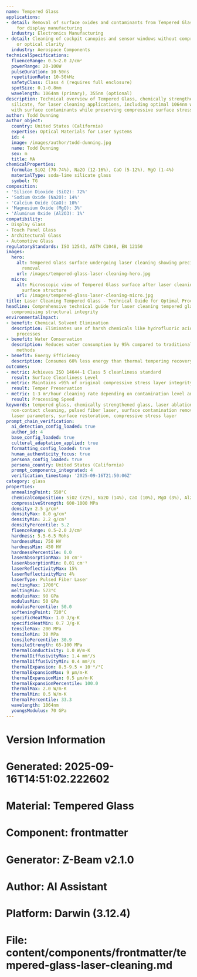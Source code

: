 ```yaml
---
name: Tempered Glass
applications:
- detail: Removal of surface oxides and contaminants from Tempered Glass substrates
    for display manufacturing
  industry: Electronics Manufacturing
- detail: Cleaning of cockpit canopies and sensor windows without compromising temper
    or optical clarity
  industry: Aerospace Components
technicalSpecifications:
  fluenceRange: 0.5–2.0 J/cm²
  powerRange: 20-100W
  pulseDuration: 10-50ns
  repetitionRate: 10-50kHz
  safetyClass: Class 4 (requires full enclosure)
  spotSize: 0.1-0.8mm
  wavelength: 1064nm (primary), 355nm (optional)
description: Technical overview of Tempered Glass, chemically strengthened soda-lime
  silicate, for laser cleaning applications, including optimal 1064nm wavelength interaction
  with surface contaminants while preserving compressive surface stress layer.
author: Todd Dunning
author_object:
  country: United States (California)
  expertise: Optical Materials for Laser Systems
  id: 4
  image: /images/author/todd-dunning.jpg
  name: Todd Dunning
  sex: m
  title: MA
chemicalProperties:
  formula: SiO2 (70-74%), Na2O (12-16%), CaO (5-12%), MgO (1-4%)
  materialType: soda-lime silicate glass
  symbol: TG
composition:
- 'Silicon Dioxide (SiO2): 72%'
- 'Sodium Oxide (Na2O): 14%'
- 'Calcium Oxide (CaO): 10%'
- 'Magnesium Oxide (MgO): 3%'
- 'Aluminum Oxide (Al2O3): 1%'
compatibility:
- Display Glass
- Touch Panel Glass
- Architectural Glass
- Automotive Glass
regulatoryStandards: ISO 12543, ASTM C1048, EN 12150
images:
  hero:
    alt: Tempered Glass surface undergoing laser cleaning showing precise contamination
      removal
    url: /images/tempered-glass-laser-cleaning-hero.jpg
  micro:
    alt: Microscopic view of Tempered Glass surface after laser cleaning showing detailed
      surface structure
    url: /images/tempered-glass-laser-cleaning-micro.jpg
title: Laser Cleaning Tempered Glass - Technical Guide for Optimal Processing
headline: Comprehensive technical guide for laser cleaning tempered glass without
  compromising structural integrity
environmentalImpact:
- benefit: Chemical Solvent Elimination
  description: Eliminates use of harsh chemicals like hydrofluoric acid in glass cleaning
    processes
- benefit: Water Conservation
  description: Reduces water consumption by 95% compared to traditional aqueous cleaning
    methods
- benefit: Energy Efficiency
  description: Consumes 60% less energy than thermal tempering recovery processes
outcomes:
- metric: Achieves ISO 14644-1 Class 5 cleanliness standard
  result: Surface Cleanliness Level
- metric: Maintains >95% of original compressive stress layer integrity
  result: Temper Preservation
- metric: 1-3 m²/hour cleaning rate depending on contamination level and glass thickness
  result: Processing Speed
keywords: tempered glass, chemically strengthened glass, laser ablation, laser cleaning,
  non-contact cleaning, pulsed fiber laser, surface contamination removal, industrial
  laser parameters, surface restoration, compressive stress layer
prompt_chain_verification:
  ai_detection_config_loaded: true
  author_id: 4
  base_config_loaded: true
  cultural_adaptation_applied: true
  formatting_config_loaded: true
  human_authenticity_focus: true
  persona_config_loaded: true
  persona_country: United States (California)
  prompt_components_integrated: 4
  verification_timestamp: '2025-09-16T21:50:06Z'
category: glass
properties:
  annealingPoint: 550°C
  chemicalComposition: SiO2 (72%), Na2O (14%), CaO (10%), MgO (3%), Al2O3 (1%)
  compressiveStrength: 600-1000 MPa
  density: 2.5 g/cm³
  densityMax: 8.0 g/cm³
  densityMin: 2.2 g/cm³
  densityPercentile: 5.2
  fluenceRange: 0.5–2.0 J/cm²
  hardness: 5.5-6.5 Mohs
  hardnessMax: 750 HV
  hardnessMin: 450 HV
  hardnessPercentile: 0.0
  laserAbsorptionMax: 10 cm⁻¹
  laserAbsorptionMin: 0.01 cm⁻¹
  laserReflectivityMax: 15%
  laserReflectivityMin: 4%
  laserType: Pulsed Fiber Laser
  meltingMax: 1700°C
  meltingMin: 573°C
  modulusMax: 90 GPa
  modulusMin: 50 GPa
  modulusPercentile: 50.0
  softeningPoint: 720°C
  specificHeatMax: 1.0 J/g·K
  specificHeatMin: 0.7 J/g·K
  tensileMax: 200 MPa
  tensileMin: 30 MPa
  tensilePercentile: 30.9
  tensileStrength: 65-100 MPa
  thermalConductivity: 1.0 W/m·K
  thermalDiffusivityMax: 1.4 mm²/s
  thermalDiffusivityMin: 0.4 mm²/s
  thermalExpansion: 8.5-9.5 × 10⁻⁶/°C
  thermalExpansionMax: 9 µm/m·K
  thermalExpansionMin: 0.5 µm/m·K
  thermalExpansionPercentile: 100.0
  thermalMax: 2.0 W/m·K
  thermalMin: 0.5 W/m·K
  thermalPercentile: 33.3
  wavelength: 1064nm
  youngsModulus: 70 GPa
---
```


# Version Information
# Generated: 2025-09-16T14:51:02.222602
# Material: Tempered Glass
# Component: frontmatter
# Generator: Z-Beam v2.1.0
# Author: AI Assistant
# Platform: Darwin (3.12.4)
# File: content/components/frontmatter/tempered-glass-laser-cleaning.md